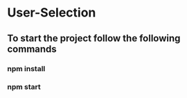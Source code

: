 # User-Selection

## To start the project follow the following commands
### npm install
### npm start
